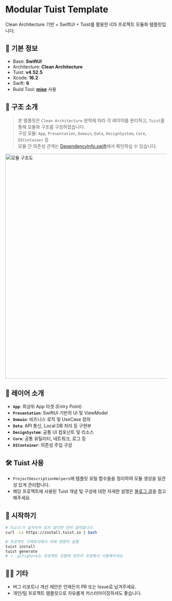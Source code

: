 # Modular Tuist Template
Clean Architecture 기반 + SwiftUI + Tuist를 활용한 iOS 프로젝트 모듈화 템플릿입니다.

  
## 📌 기본 정보
- Base: **SwiftUI**
- Architecture: **Clean Architecture**
- Tuist: **v4.52.5**
- Xcode: **16.2**
- Swift: **6**
- Build Tool: **[mise](https://mise.jdx.dev/)** 사용
  
## 🧱 구조 소개
> 본 템플릿은 `Clean Architecture` 원칙에 따라 각 레이어를 분리하고, `Tuist`를 통해 모듈화 구조를 구성하였습니다.  
> 구성 모듈: `App`, `Presentation`, `Domain`, `Data`, `DesignSystem`, `Core`, `DIContainer` 등  
> 모듈 간 의존성 관계는 [DependencyInfo.swift](https://github.com/syss220211/Modular_Tuist_Template/blob/main/Tuist/ProjectDescriptionHelpers/Dependency/DependencyInfo.swift)에서 확인하실 수 있습니다.
<img src="https://img1.daumcdn.net/thumb/R1280x0/?scode=mtistory2&fname=https%3A%2F%2Fblog.kakaocdn.net%2Fdna%2FkEe9P%2FbtsPsuqwPYd%2FAAAAAAAAAAAAAAAAAAAAAMDoKjySb53go6AQW2f1BG9Ob6D-wMMAPzWEmuvZ3nVA%2Fimg.png%3Fcredential%3DyqXZFxpELC7KVnFOS48ylbz2pIh7yKj8%26expires%3D1753973999%26allow_ip%3D%26allow_referer%3D%26signature%3D7ziWUmTwz3T8HA7WfUmzCxi7L3Q%253D" alt="모듈 구조도" width="700"/>
  
## 🧩 레이어 소개
- **`App`**: 최상위 App 타겟 (Entry Point)
- **`Presentation`**: SwiftUI 기반의 UI 및 ViewModel
- **`Domain`**: 비즈니스 로직 및 UseCase 정의
- **`Data`**: API 통신, Local DB 처리 등 구현부
- **`DesignSystem`**: 공통 UI 컴포넌트 및 리소스
- **`Core`**: 공통 유틸리티, 네트워크, 로그 등
- **`DIContainer`**: 의존성 주입 구성
  
## 🛠 Tuist 사용
- `ProjectDescriptionHelpers`에 템플릿 유틸 함수들을 정리하여 모듈 생성을 일관성 있게 관리합니다.
- 해당 프로젝트에 사용된 Tuist 개념 및 구성에 대한 자세한 설명은 [블로그 글](https://sy-catbutler.tistory.com/83)을 참고해주세요.

  
## 🚀 시작하기
```bash
# Tuist가 설치되어 있지 않다면 먼저 설치합니다.
curl -Ls https://install.tuist.io | bash

# 프로젝트 디렉토리에서 아래 명령어 실행
tuist install
tuist generate
# ⭐️ .gitignore는 프로젝트 상황에 맞추어 조정해서 사용해주세요
```
  
## 🙋‍♂️ 기타
-	버그 리포트나 개선 제안은 언제든지 PR 또는 Issue로 남겨주세요.
-	개인/팀 프로젝트 템플릿으로 자유롭게 커스터마이징하셔도 좋습니다.
